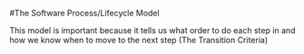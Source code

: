 #The Software Process/Lifecycle Model

This model is important because it tells us what order to do each step in and how we know when to move to the next step (The Transition Criteria)
